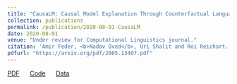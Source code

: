 ```yaml
---
title: "CausaLM: Causal Model Explanation Through Counterfactual Language Models"
collection: publications
permalink: /publication/2020-08-01-CausaLM
date: 2020-08-01
venue: "Under review for Computational Linguistics journal."
citation: 'Amir Feder, <b>Nadav Oved</b>, Uri Shalit and Roi Reichart. "CausaLM: Causal Model Explanation Through Counterfactual Language Models"'
pdfurl: "https://arxiv.org/pdf/2005.13407.pdf"
---  
```

<a href='https://arxiv.org/pdf/2005.13407.pdf'>PDF</a>
&nbsp;&nbsp;&nbsp;&nbsp;
<a href='https://github.com/amirfeder/CausaLM'>Code</a>
&nbsp;&nbsp;&nbsp;&nbsp;
<a href='https://www.kaggle.com/amirfeder/causalm'>Data</a>
&nbsp;&nbsp;&nbsp;&nbsp;
